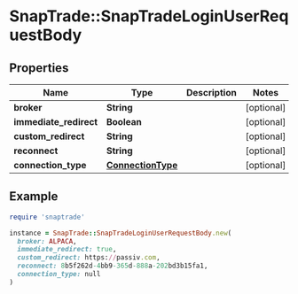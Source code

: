 # SnapTrade::SnapTradeLoginUserRequestBody

## Properties

| Name | Type | Description | Notes |
| ---- | ---- | ----------- | ----- |
| **broker** | **String** |  | [optional] |
| **immediate_redirect** | **Boolean** |  | [optional] |
| **custom_redirect** | **String** |  | [optional] |
| **reconnect** | **String** |  | [optional] |
| **connection_type** | [**ConnectionType**](ConnectionType.md) |  | [optional] |

## Example

```ruby
require 'snaptrade'

instance = SnapTrade::SnapTradeLoginUserRequestBody.new(
  broker: ALPACA,
  immediate_redirect: true,
  custom_redirect: https://passiv.com,
  reconnect: 8b5f262d-4bb9-365d-888a-202bd3b15fa1,
  connection_type: null
)
```

